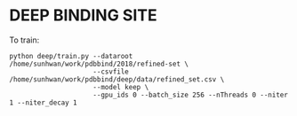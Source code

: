 # DEEP BINDING SITE

To train:

    python deep/train.py --dataroot /home/sunhwan/work/pdbbind/2018/refined-set \
                         --csvfile /home/sunhwan/work/pdbbind/deep/data/refined_set.csv \
                         --model keep \
                         --gpu_ids 0 --batch_size 256 --nThreads 0 --niter 1 --niter_decay 1
